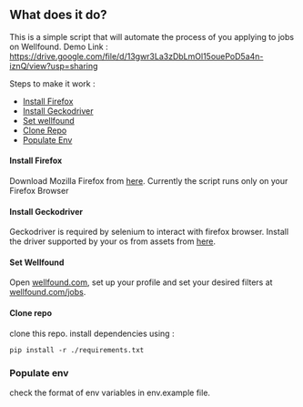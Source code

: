 ## What does it do?
This is a simple script that will automate the process of you applying to jobs on Wellfound. 
Demo Link : https://drive.google.com/file/d/13gwr3La3zDbLmOl15ouePoD5a4n-iznQ/view?usp=sharing

Steps to make it work : 
 - [Install Firefox](#install-firefox)
 - [Install Geckodriver](#install-geckodriver)
 - [Set wellfound](#set-wellfound)
 - [Clone Repo](#clone-repo)
 - [Populate Env](#populate-env)

#### Install Firefox
Download Mozilla Firefox from [here](https://www.mozilla.org/en-US/firefox/new/). Currently the script runs only on your Firefox Browser

#### Install Geckodriver
Geckodriver is required by selenium to interact with firefox browser.
Install the driver supported by your os from assets from [here](https://github.com/mozilla/geckodriver/releases).

#### Set Wellfound
Open [wellfound.com](https://wellfound.com), set up your profile and set your desired filters at [wellfound.com/jobs](https://wellfound.com/jobs).

#### Clone repo
clone this repo. install dependencies using : 
```
pip install -r ./requirements.txt
```

### Populate env
check the format of env variables in env.example file.
